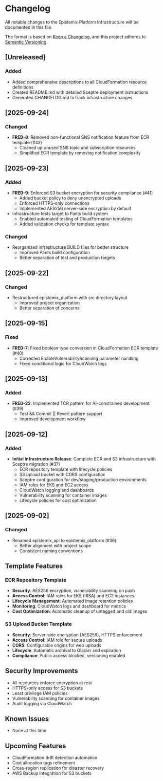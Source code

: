 # Changelog

All notable changes to the Epistemix Platform Infrastructure will be documented in this file.

The format is based on [Keep a Changelog](https://keepachangelog.com/en/1.0.0/),
and this project adheres to [Semantic Versioning](https://semver.org/spec/v2.0.0.html).

## [Unreleased]

### Added
- Added comprehensive descriptions to all CloudFormation resource definitions
- Created README.md with detailed Sceptre deployment instructions
- Generated CHANGELOG.md to track infrastructure changes

## [2025-09-24]

### Changed
- **FRED-8**: Removed non-functional SNS notification feature from ECR template (#42)
  - Cleaned up unused SNS topic and subscription resources
  - Simplified ECR template by removing notification complexity

## [2025-09-23]

### Added
- **FRED-9**: Enforced S3 bucket encryption for security compliance (#41)
  - Added bucket policy to deny unencrypted uploads
  - Enforced HTTPS-only connections
  - Implemented AES256 server-side encryption by default
- Infrastructure tests target to Pants build system
  - Enabled automated testing of CloudFormation templates
  - Added validation checks for template syntax

### Changed
- Reorganized infrastructure BUILD files for better structure
  - Improved Pants build configuration
  - Better separation of test and production targets

## [2025-09-22]

### Changed
- Restructured epistemix_platform with src directory layout
  - Improved project organization
  - Better separation of concerns

## [2025-09-15]

### Fixed
- **FRED-7**: Fixed boolean type conversion in CloudFormation ECR template (#40)
  - Corrected EnableVulnerabilityScanning parameter handling
  - Fixed conditional logic for CloudWatch logs

## [2025-09-13]

### Added
- **FRED-22**: Implemented TCR pattern for AI-constrained development (#39)
  - Test && Commit || Revert pattern support
  - Improved development workflow

## [2025-09-12]

### Added
- **Initial Infrastructure Release**: Complete ECR and S3 infrastructure with Sceptre migration (#37)
  - ECR repository template with lifecycle policies
  - S3 upload bucket with CORS configuration
  - Sceptre configuration for dev/staging/production environments
  - IAM roles for EKS and EC2 access
  - CloudWatch logging and dashboards
  - Vulnerability scanning for container images
  - Lifecycle policies for cost optimization

## [2025-09-02]

### Changed
- Renamed epistemix_api to epistemix_platform (#36)
  - Better alignment with project scope
  - Consistent naming conventions

## Template Features

### ECR Repository Template
- **Security**: AES256 encryption, vulnerability scanning on push
- **Access Control**: IAM roles for EKS (IRSA) and EC2 instances
- **Lifecycle Management**: Automated image retention policies
- **Monitoring**: CloudWatch logs and dashboard for metrics
- **Cost Optimization**: Automatic cleanup of untagged and old images

### S3 Upload Bucket Template
- **Security**: Server-side encryption (AES256), HTTPS enforcement
- **Access Control**: IAM role for secure uploads
- **CORS**: Configurable origins for web uploads
- **Lifecycle**: Automatic archival to Glacier and expiration
- **Compliance**: Public access blocked, versioning enabled

## Security Improvements
- All resources enforce encryption at rest
- HTTPS-only access for S3 buckets
- Least privilege IAM policies
- Vulnerability scanning for container images
- Audit logging via CloudWatch

## Known Issues
- None at this time

## Upcoming Features
- CloudFormation drift detection automation
- Cost allocation tags refinement
- Cross-region replication for disaster recovery
- AWS Backup integration for S3 buckets